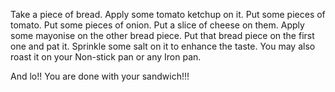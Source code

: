 Take a piece of bread.
Apply some tomato ketchup on it.
Put some pieces of tomato.
Put some pieces of onion.
Put a slice of cheese on them.
Apply some mayonise on the other bread piece.
Put that bread piece on the first one and pat it.
Sprinkle some salt on it to enhance the taste.
You may also roast it on your Non-stick pan or any Iron pan.

And lo!! You are done with your sandwich!!!